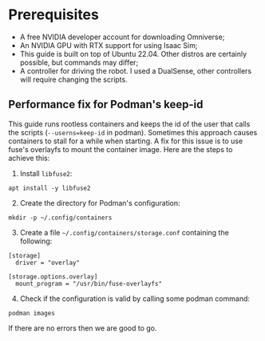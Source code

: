 # Prerequisites

- A free NVIDIA developer account for downloading Omniverse;
- An NVIDIA GPU with RTX support for using Isaac Sim;
- This guide is built on top of Ubuntu 22.04. Other distros are certainly possible, but commands may differ;
- A controller for driving the robot. I used a DualSense, other controllers will require changing the scripts.

## Performance fix for Podman's keep-id

This guide runs rootless containers and keeps the id of the user that calls the scripts (`--userns=keep-id` in podman). Sometimes this approach causes containers to stall for a while when starting. A fix for this issue is to use fuse's overlayfs to mount the container image. Here are the steps to achieve this:

1. Install `libfuse2`:

```
apt install -y libfuse2
```

2. Create the directory for Podman's configuration:

```
mkdir -p ~/.config/containers
```

3. Create a file `~/.config/containers/storage.conf` containing the following:

```
[storage]
  driver = "overlay"

[storage.options.overlay]
  mount_program = "/usr/bin/fuse-overlayfs"
```
4. Check if the configuration is valid by calling some podman command:

```
podman images
```

If there are no errors then we are good to go.
